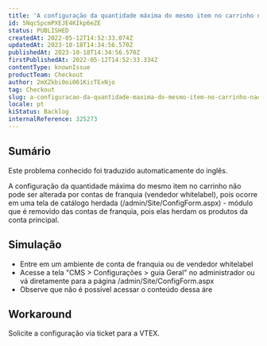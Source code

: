```yaml
---
title: 'A configuração da quantidade máxima do mesmo item no carrinho não pode ser alterada pelas contas de franquia'
id: 5NqcSpcmPXEJE4KIkp6eZE
status: PUBLISHED
createdAt: 2022-05-12T14:52:33.074Z
updatedAt: 2023-10-18T14:34:56.570Z
publishedAt: 2023-10-18T14:34:56.570Z
firstPublishedAt: 2022-05-12T14:52:33.334Z
contentType: knownIssue
productTeam: Checkout
author: 2mXZkbi0oi061KicTExNjo
tag: Checkout
slug: a-configuracao-da-quantidade-maxima-do-mesmo-item-no-carrinho-nao-pode-ser-alterada-pelas-contas-de-franquia
locale: pt
kiStatus: Backlog
internalReference: 325273
---
```


## Sumário

<div class="alert alert-info">
  <p>Este problema conhecido foi traduzido automaticamente do inglês.</p>
</div>


A configuração da quantidade máxima do mesmo item no carrinho não pode ser alterada por contas de franquia (vendedor whitelabel), pois ocorre em uma tela de catálogo herdada (/admin/Site/ConfigForm.aspx) - módulo que é removido das contas de franquia, pois elas herdam os produtos da conta principal.

## Simulação



- Entre em um ambiente de conta de franquia ou de vendedor whitelabel
- Acesse a tela "CMS > Configurações > guia Geral" no administrador ou vá diretamente para a página /admin/Site/ConfigForm.aspx
- Observe que não é possível acessar o conteúdo dessa áre

## Workaround


Solicite a configuração via ticket para a VTEX.




